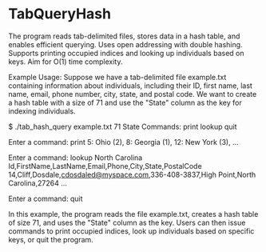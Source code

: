 # TabQueryHash
The program reads tab-delimited files, stores data in a hash table, and enables efficient querying. Uses open addressing with double hashing. Supports printing occupied indices and looking up individuals based on keys. Aim for O(1) time complexity.

Example Usage:
Suppose we have a tab-delimited file example.txt containing information about individuals, including their ID, first name, last name, email, phone number, city, state, and postal code. We want to create a hash table with a size of 71 and use the "State" column as the key for indexing individuals.


$ ./tab_hash_query example.txt 71 State
Commands:
    print
    lookup <key>
    quit

Enter a command:
print
5: Ohio (2),
8: Georgia (1),
12: New York (3),
...

Enter a command:
lookup North Carolina
Id,FirstName,LastName,Email,Phone,City,State,PostalCode
14,Cliff,Dosdale,cdosdaled@myspace.com,336-408-3837,High Point,North Carolina,27264
...

Enter a command:
quit


In this example, the program reads the file example.txt, creates a hash table of size 71, and uses the "State" column as the key. Users can then issue commands to print occupied indices, look up individuals based on specific keys, or quit the program.
